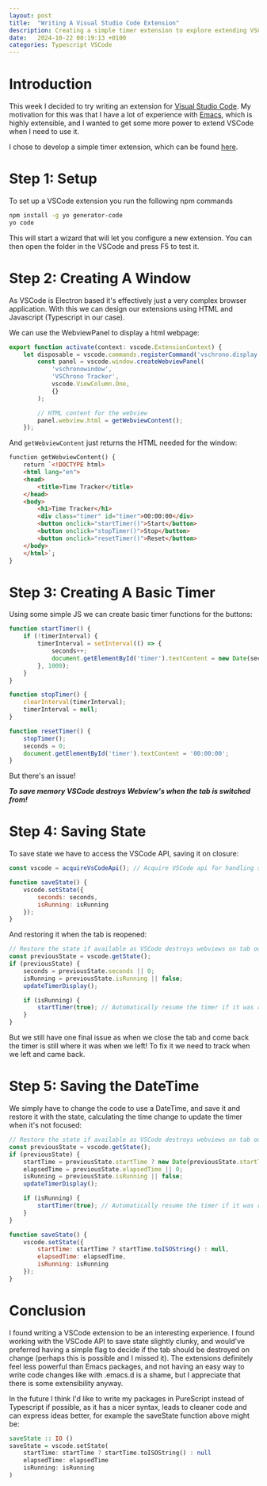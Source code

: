 ```yaml
---
layout: post
title:  "Writing A Visual Studio Code Extension"
description: Creating a simple timer extension to explore extending VSCode
date:   2024-10-22 00:19:13 +0100
categories: Typescript VSCode
---
```


# Introduction
This week I decided to try writing an extension for [Visual Studio Code](https://code.visualstudio.com). My motivation for this was that I have a lot of experience with [Emacs](https://www.gnu.org/software/emacs/), which is highly extensible, and I wanted to get some more power to extend VSCode when I need to use it.

I chose to develop a simple timer extension, which can be found [here](https://github.com/Fhoughton/VSChrono).

# Step 1: Setup
To set up a VSCode extension you run the following npm commands
```bash
npm install -g yo generator-code
yo code
```

This will start a wizard that will let you configure a new extension. You can then open the folder in the VSCode and press F5 to test it.

# Step 2: Creating A Window
As VSCode is Electron based it's effectively just a very complex browser application. With this we can design our extensions using HTML and Javascript (Typescript in our case).

We can use the WebviewPanel to display a html webpage:
```javascript
export function activate(context: vscode.ExtensionContext) {
    let disposable = vscode.commands.registerCommand('vschrono.display', () => {
        const panel = vscode.window.createWebviewPanel(
            'vschronowindow',
            'VSChrono Tracker',
            vscode.ViewColumn.One,
            {}
        );

        // HTML content for the webview
        panel.webview.html = getWebviewContent();
    });
```

And ```getWebviewContent``` just returns the HTML needed for the window:

```html
function getWebviewContent() {
    return `<!DOCTYPE html>
    <html lang="en">
    <head>
        <title>Time Tracker</title>
    </head>
    <body>
        <h1>Time Tracker</h1>
        <div class="timer" id="timer">00:00:00</div>
        <button onclick="startTimer()">Start</button>
        <button onclick="stopTimer()">Stop</button>
        <button onclick="resetTimer()">Reset</button>
    </body>
    </html>`;
}
```

# Step 3: Creating A Basic Timer
Using some simple JS we can create basic timer functions for the buttons:
```javascript
function startTimer() {
    if (!timerInterval) {
        timerInterval = setInterval(() => {
            seconds++;
            document.getElementById('timer').textContent = new Date(seconds * 1000).toISOString().substr(11, 8);
        }, 1000);
    }
}

function stopTimer() {
    clearInterval(timerInterval);
    timerInterval = null;
}

function resetTimer() {
    stopTimer();
    seconds = 0;
    document.getElementById('timer').textContent = '00:00:00';
}
```

But there's an issue!

***To save memory VSCode destroys Webview's when the tab is switched from!***

# Step 4: Saving State
To save state we have to access the VSCode API, saving it on closure:
```javascript
const vscode = acquireVsCodeApi(); // Acquire VSCode api for handling state

function saveState() {
    vscode.setState({
        seconds: seconds,
        isRunning: isRunning
    });
}
```

And restoring it when the tab is reopened:
```javascript
// Restore the state if available as VSCode destroys webviews on tab out
const previousState = vscode.getState();
if (previousState) {
    seconds = previousState.seconds || 0;
    isRunning = previousState.isRunning || false;
    updateTimerDisplay();

    if (isRunning) {
        startTimer(true); // Automatically resume the timer if it was running
    }
}
```

But we still have one final issue as when we close the tab and come back the timer is still where it was when we left! To fix it we need to track when we left and came back.

# Step 5: Saving the DateTime
We simply have to change the code to use a DateTime, and save it and restore it with the state, calculating the time change to update the timer when it's not focused:

```javascript
// Restore the state if available as VSCode destroys webviews on tab out
const previousState = vscode.getState();
if (previousState) {
    startTime = previousState.startTime ? new Date(previousState.startTime) : null;
    elapsedTime = previousState.elapsedTime || 0;
    isRunning = previousState.isRunning || false;
    updateTimerDisplay();

    if (isRunning) {
        startTimer(true); // Automatically resume the timer if it was running
    }
}

function saveState() {
    vscode.setState({
        startTime: startTime ? startTime.toISOString() : null,
        elapsedTime: elapsedTime,
        isRunning: isRunning
    });
}
```

# Conclusion
I found writing a VSCode extension to be an interesting experience. I found working with the VSCode API to save state slightly clunky, and would've preferred having a simple flag to decide if the tab should be destroyed on change (perhaps this is possible and I missed it). The extensions definitely feel less powerful than Emacs packages, and not having an easy way to write code changes like with .emacs.d is a shame, but I appreciate that there is some extensibility anyway.

In the future I think I'd like to write my packages in PureScript instead of Typescript if possible, as it has a nicer syntax, leads to cleaner code and can express ideas better, for example the saveState function above might be:
```haskell
saveState :: IO ()
saveState = vscode.setState(
    startTime: startTime ? startTime.toISOString() : null
    elapsedTime: elapsedTime
    isRunning: isRunning
)
```